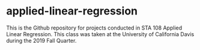 # applied-linear-regression
This is the Github repository for projects conducted in STA 108 Applied Linear Regression. This class was taken at the University of California Davis during the 2019 Fall Quarter.
